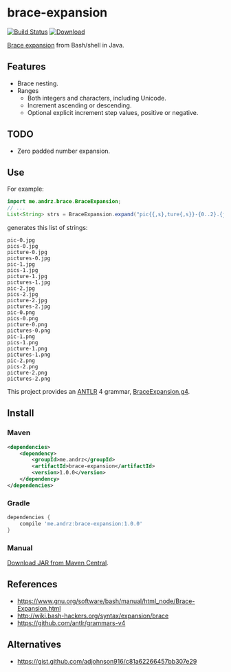 # brace-expansion

[![Build Status](https://travis-ci.org/adjohnson916/brace-expansion-java.png)](https://travis-ci.org/adjohnson916/brace-expansion-java)
[ ![Download](https://img.shields.io/maven-central/v/me.andrz/brace-expansion.svg) ][download]

[Brace expansion] from Bash/shell in Java.

## Features
* Brace nesting.
* Ranges
  * Both integers and characters, including Unicode.
  * Increment ascending or descending.
  * Optional explicit increment step values, positive or negative.

## TODO
* Zero padded number expansion.

## Use

For example:

```java
import me.andrz.brace.BraceExpansion;
// ...
List<String> strs = BraceExpansion.expand("pic{{,s},ture{,s}}-{0..2}.{jpg,png}");
```

generates this list of strings:

```
pic-0.jpg
pics-0.jpg
picture-0.jpg
pictures-0.jpg
pic-1.jpg
pics-1.jpg
picture-1.jpg
pictures-1.jpg
pic-2.jpg
pics-2.jpg
picture-2.jpg
pictures-2.jpg
pic-0.png
pics-0.png
picture-0.png
pictures-0.png
pic-1.png
pics-1.png
picture-1.png
pictures-1.png
pic-2.png
pics-2.png
picture-2.png
pictures-2.png
```

This project provides an [ANTLR][] 4 grammar, [BraceExpansion.g4][].


## Install

### Maven

```xml
<dependencies>
    <dependency>
        <groupId>me.andrz</groupId>
        <artifactId>brace-expansion</artifactId>
        <version>1.0.0</version>
    </dependency>
</dependencies>
```

### Gradle

```gradle
dependencies {
    compile 'me.andrz:brace-expansion:1.0.0'
}
```

### Manual

[Download JAR from Maven Central][download].

## References

* https://www.gnu.org/software/bash/manual/html_node/Brace-Expansion.html
* http://wiki.bash-hackers.org/syntax/expansion/brace
* https://github.com/antlr/grammars-v4

## Alternatives

* https://gist.github.com/adjohnson916/c81a62266457bb307e29

[brace expansion]: https://www.gnu.org/software/bash/manual/html_node/Brace-Expansion.html
[BraceExpansion.g4]: src/main/antlr/me/andrz/brace/antlr/BraceExpansion.g4
[antlr]: http://www.antlr.org/
[download]: https://repo1.maven.org/maven2/me/andrz/brace-expansion/1.0.0/brace-expansion-1.0.0.jar
